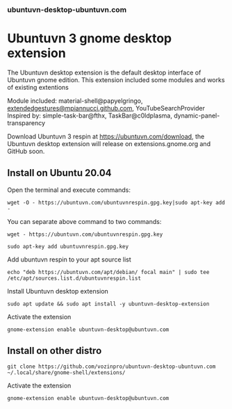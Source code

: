 ### ubuntuvn-desktop-ubuntuvn.com
# Ubuntuvn 3 gnome desktop extension
The Ubuntuvn desktop extension is the default desktop interface of Ubuntuvn gnome edition. Thís extension included some modules and works of existing extentions

Module included: material-shell@papyelgringo, extendedgestures@mpiannucci.github.com, YouTubeSearchProvider
Inspired by: simple-task-bar@fthx, TaskBar@c0ldplasma, dynamic-panel-transparency

Download Ubuntuvn 3 respin at https://ubuntuvn.com/download, the Ubuntuvn desktop extension will release on extensions.gnome.org and GitHub soon.


## Install on Ubuntu 20.04

Open the terminal and execute commands:

`wget -O - https://ubuntuvn.com/ubuntuvnrespin.gpg.key|sudo apt-key add -`

You can separate above command to two commands:

`wget - https://ubuntuvn.com/ubuntuvnrespin.gpg.key`

`sudo apt-key add ubuntuvnrespin.gpg.key`

Add ubuntuvn respin to your apt source list

`echo "deb https://ubuntuvn.com/apt/debian/ focal main" | sudo tee /etc/apt/sources.list.d/ubuntuvnrespin.list`

Install Ubuntuvn desktop extension

`sudo apt update && sudo apt install -y ubuntuvn-desktop-extension`

Activate the extension

`gnome-extension enable ubuntuvn-desktop@ubuntuvn.com`

## Install on other distro

`git clone https://github.com/vozinpro/ubuntuvn-desktop-ubuntuvn.com ~/.local/share/gnome-shell/extensions/`

Activate the extension

`gnome-extension enable ubuntuvn-desktop@ubuntuvn.com`
